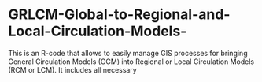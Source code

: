 # GRLCM-Global-to-Regional-and-Local-Circulation-Models-

This is an R-code that allows to easily manage GIS processes for bringing General Circulation Models (GCM) into Regional or Local Circulation Models (RCM or LCM).
It includes all necessary 
